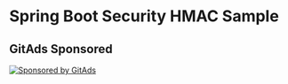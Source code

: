 # Spring Boot Security HMAC Sample

## GitAds Sponsored
[![Sponsored by GitAds](https://gitads.dev/v1/ad-serve?source=arnabnandy7/spring-boot-security-hmac-sample@github)](https://gitads.dev/v1/ad-track?source=arnabnandy7/spring-boot-security-hmac-sample@github)


